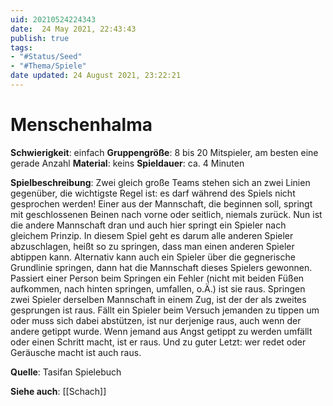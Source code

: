 ```yaml
---
uid: 20210524224343
date:  24 May 2021, 22:43:43
publish: true
tags:
- "#Status/Seed"
- "#Thema/Spiele"
date updated: 24 August 2021, 23:22:21
---
```


# Menschenhalma

**Schwierigkeit**: einfach
**Gruppengröße**: 8 bis 20 Mitspieler, am besten eine gerade Anzahl
**Material**: keins
**Spieldauer**: ca. 4 Minuten

**Spielbeschreibung**:
Zwei gleich große Teams stehen sich an zwei Linien gegenüber, die wichtigste Regel ist: es darf während des Spiels nicht gesprochen werden! Einer aus der Mannschaft, die beginnen soll, springt mit geschlossenen Beinen nach vorne oder seitlich, niemals zurück. Nun ist die andere Mannschaft dran und auch hier springt ein Spieler nach gleichem Prinzip. In diesem Spiel geht es darum alle anderen Spieler abzuschlagen, heißt so zu springen, dass man einen anderen Spieler abtippen kann. Alternativ kann auch ein Spieler über die gegnerische Grundlinie springen, dann hat die Mannschaft dieses Spielers gewonnen. Passiert einer Person beim Springen ein Fehler (nicht mit beiden Füßen aufkommen, nach hinten springen, umfallen, o.Ä.) ist sie raus. Springen zwei Spieler derselben Mannschaft in einem Zug, ist der der als zweites gesprungen ist raus. Fällt ein Spieler beim Versuch jemanden zu tippen um oder muss sich dabei abstützen, ist nur derjenige raus, auch wenn der andere getippt wurde. Wenn jemand aus Angst getippt zu werden umfällt oder einen Schritt macht, ist er raus. Und zu guter Letzt: wer redet oder Geräusche macht ist auch raus.

**Quelle**:
Tasifan Spielebuch

**Siehe auch**: [[Schach]]